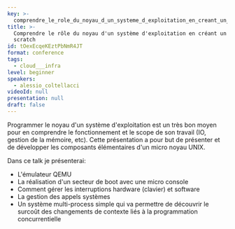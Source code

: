```yaml
---
key: >-
  comprendre_le_role_du_noyau_d_un_systeme_d_exploitation_en_creant_un_from_scratch
title: >-
  Comprendre le rôle du noyau d'un système d'exploitation en créant un from
  scratch
id: tOexEcqeKEztPbNmR4JT
format: conference
tags:
  - cloud___infra
level: beginner
speakers:
  - alessio_coltellacci
videoId: null
presentation: null
draft: false
---
```

Programmer le noyau d'un système d'exploitation est un très bon moyen pour en comprendre le fonctionnement et le scope de son travail (IO, gestion de la mémoire, etc).
Cette présentation a pour but de présenter et de développer les composants élémentaires d'un micro noyau UNIX.

Dans ce talk je présenterai:
- L'émulateur QEMU
- La réalisation d'un secteur de boot avec une micro console
- Comment gérer les interruptions hardware (clavier) et software
- La gestion des appels systèmes
- Un système multi-process simple qui va permettre de découvrir le surcoût des changements de contexte liés à la programmation concurrentielle